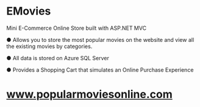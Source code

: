 # EMovies
Mini E-Commerce Online Store built with ASP.NET MVC 

● Allows you to store the most popular movies on the website and view all the existing movies by categories. 

● All data is stored on Azure SQL Server

● Provides a Shopping Cart that simulates an Online Purchase Experience 

# www.popularmoviesonline.com